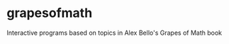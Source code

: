 grapesofmath
============

Interactive programs based on topics in Alex Bello's Grapes of Math book
